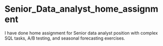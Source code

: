 # Senior_Data_analyst_home_assignment
I have done home assignment for Senior data analyst position with complex SQL tasks, A/B testing, and seasonal forecasting exercises.
